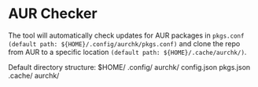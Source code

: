 # AUR Checker

The tool will automatically check updates for AUR packages in `pkgs.conf (default path: ${HOME}/.config/aurchk/pkgs.conf)` and clone the repo from AUR to a specific location `(default path: ${HOME}/.cache/aurchk/)`.

Default directory structure:
    $HOME/
        .config/
            aurchk/
                config.json
                pkgs.json
        .cache/
            aurchk/

